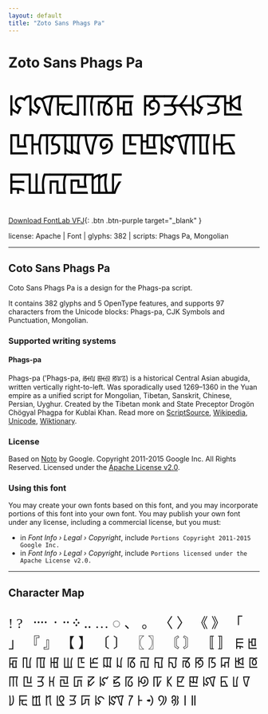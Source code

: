 ```yaml
---
layout: default
title: "Zoto Sans Phags Pa"
---
```


# Zoto Sans Phags Pa

<div contenteditable="true" style="font-family: Zoto Sans Phags Pa; font-size: 4em; color:black; margin: 0.5em 0 0.5em 0; line-height: 1.4em;">
ꡜꡤꡩꡕꡏꡂ ꡐꡗꡡꡯꡭꡓ ꡖꡘꡑꡉꡧꡟ ꡇꡁꡰꡄꡲꡥ ꡀꡆꡌꡙꡪꡠ
</div>

[Download FontLab VFJ](https://downgit.github.io/#/home?url=https://github.com/fontlabcom/getgo-fonts/blob/main/getgo-fonts/apache/zotosans/zotosans-phagspa.ttf){: .btn .btn-purple target="_blank" }

license: Apache \| Font \| glyphs: 382 \| scripts: Phags Pa, Mongolian

---


## Coto Sans Phags Pa

Coto Sans Phags Pa is a design for the Phags-pa script.

It contains 382 glyphs and 5 OpenType features, and supports 97 characters from the Unicode blocks: Phags-pa, CJK Symbols and Punctuation, Mongolian.


### Supported writing systems


#### Phags-pa

Phags-pa (ʼPhags-pa, ꡏꡡꡃ ꡣꡡꡙ ꡐꡜꡞ) is a historical Central Asian abugida, written vertically right-to-left. Was sporadically used 1269–1360 in the Yuan empire as a unified script for Mongolian, Tibetan, Sanskrit, Chinese, Persian, Uyghur. Created by the Tibetan monk and State Preceptor Drogön Chögyal Phagpa for Kublai Khan. Read more on [ScriptSource](https://scriptsource.org/scr/Phag), [Wikipedia](https://en.wikipedia.org/wiki/ISO_15924:Phag), [Unicode](https://www.unicode.org/versions/Unicode13.0.0/ch14.pdf#G40430), [Wiktionary](https://en.wiktionary.org/wiki/Category:Phags-pa_script).


### License

Based on [Noto](https://github.com/notofonts) by Google. Copyright 2011-2015 Google Inc. All Rights Reserved. Licensed under the [Apache License v2.0](https://www.apache.org/licenses/LICENSE-2.0.txt).

### Using this font

You may create your own fonts based on this font, and you may incorporate portions of this font into your own font. You may publish your own font under any license, including a commercial license, but you must:

- in _Font Info › Legal › Copyright_, include `Portions Copyright 2011-2015 Google Inc.`
- in _Font Info › Legal › Copyright_, include `Portions licensed under the Apache License v2.0.`


---

## Character Map

<div style="font-family: Zoto Sans Phags Pa; font-size: 2em;">
! ?   ᠁ ᠂ ᠃ ᠅ ‥ … ◌ 、 。 〈 〉 《 》 「 」 『 』 【 】 〔 〕 〖 〗 〘 〙 〚 〛 ꡀ ꡁ ꡂ ꡃ ꡄ ꡅ ꡆ ꡇ ꡈ ꡉ ꡊ ꡋ ꡌ ꡍ ꡎ ꡏ ꡐ ꡑ ꡒ ꡓ ꡔ ꡕ ꡖ ꡗ ꡘ ꡙ ꡚ ꡛ ꡜ ꡝ ꡞ ꡟ ꡠ ꡡ ꡢ ꡣ ꡤ ꡥ ꡦ ꡧ ꡨ ꡩ ꡪ ꡫ ꡬ ꡭ ꡮ ꡯ ꡰ ꡱ ꡲ ꡳ ꡴ ꡵ ꡶ ꡷ ︀
</div>

